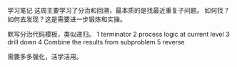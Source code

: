 学习笔记
这周主要学习了分治和回溯，最本质的是找最近重复子问题。
如何找？如何去发现？这是需要进一步锻炼和实操。

默写分治代码模板，类似递归。
1 terminator
2 process logic at current level
3 drill down
4 Combine the results from subproblem
5 reverse

需要多多强化，活学活用。